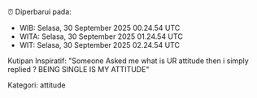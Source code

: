 ⏰ Diperbarui pada:
- WIB: Selasa, 30 September 2025 00.24.54 UTC
- WITA: Selasa, 30 September 2025 01.24.54 UTC
- WIT: Selasa, 30 September 2025 02.24.54 UTC

Kutipan Inspiratif:
"Someone Asked me what is UR attitude then i simply replied ? BEING SINGLE IS MY ATTITUDE"


Kategori: attitude

